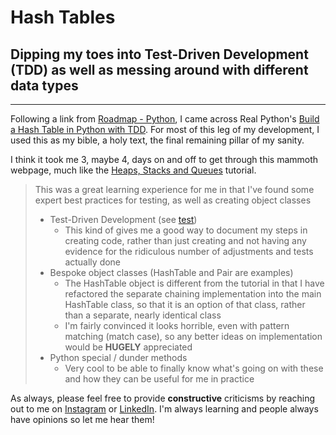 # Hash Tables

## Dipping my toes into Test-Driven Development (TDD) as well as messing around with different data types

---
Following a link from [Roadmap - Python](roadmap.sh/python), I came across Real Python's [Build a Hash Table in Python with TDD](https://realpython.com/python-hash-table/). For most of this leg of my development, I used this as my bible, a holy text, the final remaining pillar of my sanity.

I think it took me 3, maybe 4, days on and off to get through this mammoth webpage, much like the [Heaps, Stacks and Queues](https://realpython.com/queue-in-python) tutorial.

> This was a great learning experience for me in that I've found some expert best practices for testing, as well as creating object classes
>
> - Test-Driven Development (see [test](https://github.com/willspencer171/python_roadmap/tree/master/Data%20Structures/Hash%20Tables/test_hashtable.py))
>   - This kind of gives me a good way to document my steps in creating code, rather than just creating and not having any evidence for the ridiculous number of adjustments and tests actually done
> - Bespoke object classes (HashTable and Pair are examples)
>   - The HashTable object is different from the tutorial in that I have refactored the separate chaining implementation into the main HashTable class, so that it is an option of that class, rather than a separate, nearly identical class
>   - I'm fairly convinced it looks horrible, even with pattern matching (match case), so any better ideas on implementation would be **HUGELY** appreciated
> - Python special / dunder methods
>   - Very cool to be able to finally know what's going on with these and how they can be useful for me in practice

As always, please feel free to provide **constructive** criticisms by reaching out to me on [Instagram](https://www.instagram.com/will_spencer171) or [LinkedIn](https://www.linkedin.com/in/willspencer171). I'm always learning and people always have opinions so let me hear them!

